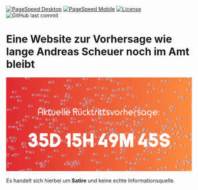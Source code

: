 [![PageSpeed Desktop](https://img.shields.io/badge/PageSpeed%20Desktop-100%25-green)](https://developers.google.com/speed/pagespeed/insights/?hl=de&url=domspatzen-quantum.de&tab=desktop)
[![PageSpeed Mobile](https://img.shields.io/badge/PageSpeed%20Mobile-99%25-green)](https://developers.google.com/speed/pagespeed/insights/?hl=de&url=domspatzen-quantum.de)
[![License](https://img.shields.io/github/license/TessyPowder/Wann-tritt-Scheuer-zurueck)](https://github.com/TessyPowder/Wann-tritt-Scheuer-zurueck/blob/dev/LICENSE)
![GitHub last commit](https://img.shields.io/github/last-commit/TessyPowder/Wann-tritt-Scheuer-zurueck)

# Eine Website zur Vorhersage wie lange Andreas Scheuer noch im Amt bleibt
![screenshot](https://raw.githubusercontent.com/TessyPowder/Wann-tritt-Scheuer-zurueck/master/img/screenshot.png)

Es handelt sich hierbei um **Satire** und keine echte Informationsquelle.
